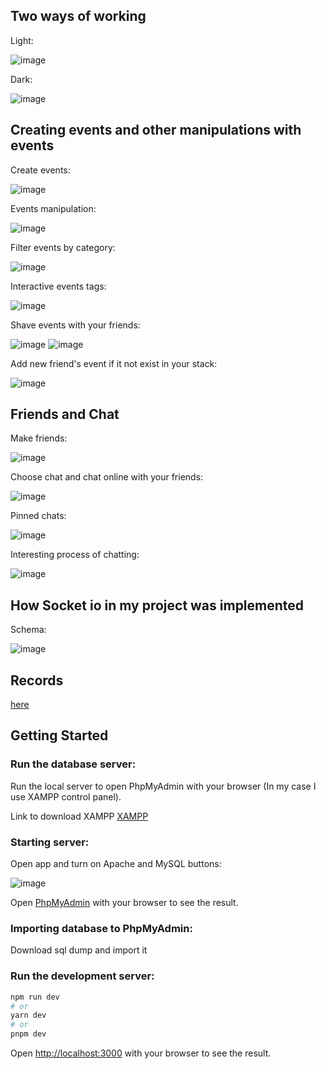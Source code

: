 ## Two ways of working

Light:

![image](https://github.com/b1on1kkk/Propwise/assets/114521829/a7c25971-606a-4ec8-884c-7161cc3f6caa)

Dark:

![image](https://github.com/b1on1kkk/Propwise/assets/114521829/4b9d36ba-1101-4b51-95c0-e22825b5b00f)


## Creating events and other manipulations with events

Create events:

![image](https://github.com/b1on1kkk/Propwise/assets/114521829/5c0f7e38-ec0b-4197-9ede-8d97d3d417a2)

Events manipulation:

![image](https://github.com/b1on1kkk/Propwise/assets/114521829/30f83eba-00ac-4dc2-9e84-1bd76708e300)

Filter events by category:

![image](https://github.com/b1on1kkk/Propwise/assets/114521829/95aeeab3-4e7b-4069-90ec-5cbe96fe5bc4)

Interactive events tags:

![image](https://github.com/b1on1kkk/Propwise/assets/114521829/5ead498c-85ec-4c97-93a7-834a84fc4b37)

Shave events with your friends:

![image](https://github.com/b1on1kkk/Propwise/assets/114521829/63647964-3d30-4d0f-836d-09683423508f)
![image](https://github.com/b1on1kkk/Propwise/assets/114521829/4197ddac-2c6e-486f-bdd9-46b3365ca4ef)

Add new friend's event if it not exist in your stack:

![image](https://github.com/b1on1kkk/Propwise/assets/114521829/a89f3c90-f0ec-4d40-8b4d-d912a552d0af)


## Friends and Chat

Make friends:

![image](https://github.com/b1on1kkk/Propwise/assets/114521829/9fc0c81e-5179-4a48-be44-eb6d9e1d2e12)

Choose chat and chat online with your friends:

![image](https://github.com/b1on1kkk/Propwise/assets/114521829/f1121318-696f-4cbc-b182-bb20e9ce0089)

Pinned chats:

![image](https://github.com/b1on1kkk/Propwise/assets/114521829/0e264fbb-ddcb-4fb8-8d92-6106917d70a6)

Interesting process of chatting:

![image](https://github.com/b1on1kkk/Propwise/assets/114521829/4ef17082-5aa9-4fd7-b7b4-c8f3e4ee2417)

## How Socket io in my project was implemented

Schema:

![image](https://github.com/b1on1kkk/Propwise/assets/114521829/fbb3ea8b-92f6-45f1-b10d-97431ccca600)

## Records
[here](https://drive.google.com/drive/folders/1ZmSQArpNGrze2TB2k7Qc6OVHErQO6tz_?usp=sharing)

## Getting Started

### Run the database server:
Run the local server to open PhpMyAdmin with your browser (In my case I use XAMPP control panel).

Link to download XAMPP [XAMPP](https://www.apachefriends.org/)

### Starting server:
Open app and turn on Apache and MySQL buttons:

![image](https://github.com/b1on1kkk/YandexEda-webpage/assets/114521829/23bf8433-1544-4c79-a785-7b32e9e761e1)

Open [PhpMyAdmin](http://localhost/phpmyadmin/index.php) with your browser to see the result.

### Importing database to PhpMyAdmin:
Download sql dump and import it

### Run the development server:

```bash
npm run dev
# or
yarn dev
# or
pnpm dev
```

Open [http://localhost:3000](http://localhost:5173) with your browser to see the result.

